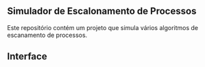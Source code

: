 ## Simulador de Escalonamento de Processos
Este repositório contém um projeto que simula vários algoritmos de escanamento de processos.

## Interface 
